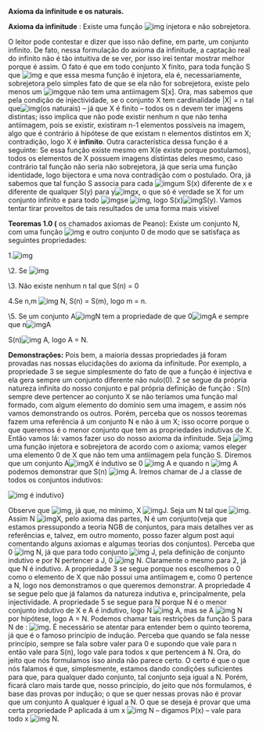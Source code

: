 **Axioma da infinitude e os naturais.**

 

**Axioma da infinitude** : Existe uma função ![img](https://jronaldoferreira.github.io/ImagePost/clip_image002.png) injetora e não sobrejetora.

O leitor pode contestar e dizer que isso não define, em parte, um conjunto infinito. De fato, nessa formulação do axioma da infinitude, a captação real do infinito não é tão intuitiva de se ver, por isso irei tentar mostrar melhor porque é assim. O fato é que em todo conjunto X finito, para toda função S que ![img](https://jronaldoferreira.github.io/ImagePost/clip_image002.png) e que essa mesma função é injetora, ela é, necessariamente, sobrejetora pelo simples fato de que se ela não for sobrejetora, existe pelo menos um ![img](https://jronaldoferreira.github.io/ImagePost/clip_image005.png)que não tem uma antiimagem S[x]. Ora, mas sabemos que pela condição de injectividade, se o conjunto X tem cardinalidade |X| = n tal que![img](https://jronaldoferreira.github.io/ImagePost/clip_image007.png)(os naturais) – já que X é finito – todos os n devem ter imagens distintas; isso implica que não pode existir nenhum n que não tenha antiimagem, pois se existir, existiram n-1 elementos possíveis na imagem, algo que é contrário á hipótese de que existam n elementos distintos em X; contradição, logo X é **infinito**. Outra característica dessa função é a seguinte: Se essa função existe mesmo em X(e existe porque postulamos), todos os elementos de X possuem imagens distintas deles mesmo, caso contrário tal função não seria não sobrejetora, já que seria uma função identidade, logo bijectora e uma nova contradição com o postulado. Ora, já sabemos que tal função S associa para cada ![img](https://jronaldoferreira.github.io/ImagePost/clip_image005.png)um S(x) diferente de x e diferente de qualquer S(y) para y![img](https://jronaldoferreira.github.io/ImagePost/clip_image010.png)x, o que só é verdade se X for um conjunto infinito e para todo ![img](https://jronaldoferreira.github.io/ImagePost/clip_image005.png)se ![img](https://jronaldoferreira.github.io/ImagePost/clip_image013.png), logo S(x)![img](https://jronaldoferreira.github.io/ImagePost/clip_image010.png)S(y). Vamos tentar tirar proveitos de tais resultados de uma forma mais visível 

**Teoremas 1.0 (** os chamados axiomas de Peano): Existe um conjunto N, com uma função ![img](https://jronaldoferreira.github.io/ImagePost/clip_image016.png) e outro conjunto 0 de modo que se satisfaça as seguintes propriedades:

   1.![img](https://jronaldoferreira.github.io/ImagePost/clip_image018.png)

   \2. Se ![img](https://jronaldoferreira.github.io/ImagePost/clip_image020.png)

   \3. Não existe nenhum n tal que S(n) = 0

   4.Se n,m ![img](https://jronaldoferreira.github.io/ImagePost/clip_image022.png) N, S(n) = S(m), logo m = n.

   \5. Se um conjunto A![img](https://jronaldoferreira.github.io/ImagePost/clip_image024.png)N tem a propriedade de que 0![img](https://jronaldoferreira.github.io/ImagePost/clip_image022.png)A e sempre que n![img](https://jronaldoferreira.github.io/ImagePost/clip_image022.png)A 

   S(n)![img](https://jronaldoferreira.github.io/ImagePost/clip_image022.png) A, logo A = N.

**Demonstrações:** Pois bem, a maioria dessas propriedades já foram provadas nas nossas elucidações do axioma da infinitude. Por exemplo, a propriedade 3 se segue simplesmente do fato de que a função é injectiva e ela gera sempre um conjunto diferente não nulo(0). 2 se segue da própria natureza infinita do nosso conjunto e pal própria definição de função : S(n) sempre deve pertencer ao conjunto X se não teríamos uma função mal formado, com algum elemento do domínio sem uma imagem, e assim nós vamos demonstrando os outros. Porém, perceba que os nossos teoremas fazem uma referência á um conjunto N e não á um X; isso ocorre porque o que queremos é o menor conjunto que tem as propriedades indutivas de X. Então vamos lá: vamos fazer uso do nosso axioma da infinitude. Seja ![img](https://jronaldoferreira.github.io/ImagePost/clip_image002.png) uma função injetora e sobrejetora de acordo com o axioma; vamos eleger uma elemento 0 de X que não tem uma antiimagem pela função S. Diremos que um conjunto A![img](https://jronaldoferreira.github.io/ImagePost/clip_image024.png)X é indutivo se 0 ![img](https://jronaldoferreira.github.io/ImagePost/clip_image022.png) A e quando n ![img](https://jronaldoferreira.github.io/ImagePost/clip_image022.png) A podemos demonstrar que S(n) ![img](https://jronaldoferreira.github.io/ImagePost/clip_image022.png) A. Iremos chamar de J a classe de todos os conjuntos indutivos:

![img](https://jronaldoferreira.github.io/ImagePost/clip_image033.png) é indutivo}

Observe que ![img](https://jronaldoferreira.github.io/ImagePost/clip_image035.png), já que, no mínimo, X ![img](https://jronaldoferreira.github.io/ImagePost/clip_image022.png)J. Seja um N tal que ![img](https://jronaldoferreira.github.io/ImagePost/clip_image038.png). Assim N ![img](https://jronaldoferreira.github.io/ImagePost/clip_image024.png)X, pelo axioma das partes, N é um conjunto(veja que estamos pressupondo a teoria NGB de conjuntos, para mais detalhes ver as referências e, talvez, em outro momento, posso fazer algum post aqui comentando alguns axiomas e algumas teorias dos conjuntos).                                                                            Perceba que 0 ![img](https://jronaldoferreira.github.io/ImagePost/clip_image022.png) N, já que para todo conjunto ![img](https://jronaldoferreira.github.io/ImagePost/clip_image022.png) J, pela definição de conjunto indutivo e por N pertencer a J, 0 ![img](https://jronaldoferreira.github.io/ImagePost/clip_image022.png) N. Claramente o mesmo para 2, já que N é indutivo. A propriedade 3 se segue porque nos escolhemos o 0 como o elemento de X que não possui uma antiimagem e, como 0 pertence a N, logo nos demonstramos o que queremos demonstrar. A propriedade 4 se segue pelo que já falamos da natureza indutiva e, principalmente, pela injectividade. A propriedade 5 se segue para N porque N é o menor conjunto indutivo de X e A é indutivo, logo N ![img](https://jronaldoferreira.github.io/ImagePost/clip_image024.png) A, mas se A ![img](https://jronaldoferreira.github.io/ImagePost/clip_image024.png) N por hipótese, logo A = N. Podemos chamar tais restrições da função S para N de : ![img](https://jronaldoferreira.github.io/ImagePost/clip_image046.png). É necessário se atentar para entender bem o quinto teorema, já que é o famoso princípio de indução. Perceba que quando se fala nesse princípio, sempre se fala sobre valer para 0 e supondo que vale para n então vale para S(n), logo vale para todos x que pertencem á N. Ora, do jeito que nós formulamos isso ainda não parece certo. O certo é que o que nós falamos é que, simplesmente, estamos dando condições suficientes para que, para qualquer dado conjunto, tal conjunto seja igual a N. Porém, ficará claro mais tarde que, nosso princípio, do jeito que nós formulamos, é base das provas por indução; o que se quer nessas provas não é provar que um conjunto A qualquer é igual a N. O que se deseja é provar que uma certa propriedade P aplicada á um x ![img](https://jronaldoferreira.github.io/ImagePost/clip_image022.png) N – digamos P(x) – vale para todo x ![img](https://jronaldoferreira.github.io/ImagePost/clip_image022.png) N. 
